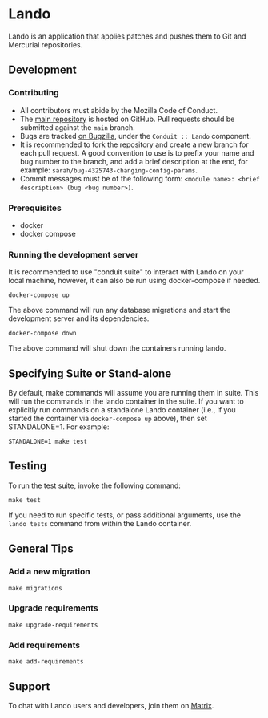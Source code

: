 # Lando

Lando is an application that applies patches and pushes them to Git and Mercurial repositories.

## Development

### Contributing

- All contributors must abide by the Mozilla Code of Conduct.
- The [main repository](https://github.com/mozilla-conduit/lando) is hosted on GitHub. Pull requests should be submitted against the `main` branch.
- Bugs are tracked [on Bugzilla](https://bugzilla.mozilla.org), under the `Conduit :: Lando` component.
- It is recommended to fork the repository and create a new branch for each pull request. A good convention to use is to prefix your name and bug number to the branch, and add a brief description at the end, for example: `sarah/bug-4325743-changing-config-params`.
- Commit messages must be of the following form: `<module name>: <brief description> (bug <bug number>)`.


### Prerequisites

* docker
* docker compose 

### Running the development server
It is recommended to use "conduit suite" to interact with Lando on your local machine, however, it can also be run using docker-compose if needed.

    docker-compose up

The above command will run any database migrations and start the development server and its dependencies.

    docker-compose down

The above command will shut down the containers running lando.

## Specifying Suite or Stand-alone
By default, make commands will assume you are running them in suite. This will run the commands in the lando container in the suite. If you want to explicitly run commands on a standalone Lando container (i.e., if you started the container via `docker-compose up` above), then set STANDALONE=1. For example:

    STANDALONE=1 make test

## Testing

To run the test suite, invoke the following command:

    make test

If you need to run specific tests, or pass additional arguments, use the `lando tests`
command from within the Lando container.

## General Tips

### Add a new migration

    make migrations


### Upgrade requirements

    make upgrade-requirements

### Add requirements

    make add-requirements

## Support

To chat with Lando users and developers, join them on [Matrix](https://chat.mozilla.org/#/room/#conduit:mozilla.org).

